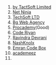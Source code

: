 1. [by TactSoft Limited](https://www.youtube.com/playlist?list=PL1AL6gEQcOo-lotgLpqaaliobd-x-W5Hu)
2. [Net Ninja](https://www.youtube.com/@NetNinja/playlists)
3. [TechSoft LTD ](http://youtube.com/@tactsoftltd/playlists)
4. [Bg Web Agency](https://www.youtube.com/@bgwebagency/streams)
5. [Procademy](https://www.youtube.com/watch?v=3BIuwVnddG0&list=PL1BztTYDF-QNlGo5-g65Xj1mINHYk_FM9)(Good)
6. [Code Riyan](https://www.youtube.com/@coderyan/playlists)
7. [Ravindra Devrani](https://www.youtube.com/@ravindradevrani/playlists)
8. [NashKnoIx](https://www.youtube.com/watch?v=qSTs8_K2D24&list=PLk2QkBPrDTjjlA6IICptflswmP02pQqdF)
9. [Emran Code  Box](https://www.youtube.com/watch?v=z31RKClNBQI&list=PLoZwCi-p1eGB5_1iDItXVH07PjKgkcrnI)
10. [academeez](https://www.youtube.com/@academeez/playlists)
11. 